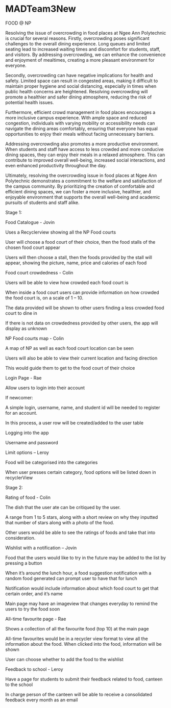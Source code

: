 # MADTeam3New
FOOD @ NP 

 
Resolving the issue of overcrowding in food places at Ngee Ann Polytechnic is crucial for several reasons. Firstly, overcrowding poses significant challenges to the overall dining experience. Long queues and limited seating lead to increased waiting times and discomfort for students, staff, and visitors. By addressing overcrowding, we can enhance the convenience and enjoyment of mealtimes, creating a more pleasant environment for everyone. 

Secondly, overcrowding can have negative implications for health and safety. Limited space can result in congested areas, making it difficult to maintain proper hygiene and social distancing, especially in times when public health concerns are heightened. Resolving overcrowding will promote a healthier and safer dining atmosphere, reducing the risk of potential health issues. 

Furthermore, efficient crowd management in food places encourages a more inclusive campus experience. With ample space and reduced congestion, individuals with varying mobility or accessibility needs can navigate the dining areas comfortably, ensuring that everyone has equal opportunities to enjoy their meals without facing unnecessary barriers. 

Addressing overcrowding also promotes a more productive environment. When students and staff have access to less crowded and more conducive dining spaces, they can enjoy their meals in a relaxed atmosphere. This can contribute to improved overall well-being, increased social interactions, and even enhanced productivity throughout the day. 

Ultimately, resolving the overcrowding issue in food places at Ngee Ann Polytechnic demonstrates a commitment to the welfare and satisfaction of the campus community. By prioritizing the creation of comfortable and efficient dining spaces, we can foster a more inclusive, healthier, and enjoyable environment that supports the overall well-being and academic pursuits of students and staff alike. 

 

Stage 1: 

Food Catalogue - Jovin 

Uses a Recyclerview showing all the NP Food courts 

User will choose a food court of their choice, then the food stalls of the chosen food court appear 

Users will then choose a stall, then the foods provided by the stall will appear, showing the picture, name, price and calories of each food 

 

Food court crowdedness - Colin 

Users will be able to view how crowded each food court is 

When inside a food court users can provide information on how crowded the food court is, on a scale of 1 – 10. 

The data provided will be shown to other users finding a less crowded food court to dine in 

If there is not data on crowdedness provided by other users, the app will display as unknown 

 
NP Food courts map - Colin 

A map of NP as well as each food court location can be seen

Users will also be able to view their current location and facing direction

This would guide them to get to the food court of their choice
 

Login Page - Rae 

Allow users to login into their account 

If newcomer: 

A simple login, username, name, and student id will be needed to register for an account.  

In this process, a user row will be created/added to the user table 

Logging into the app 

Username and password 

 

Limit options – Leroy 

Food will be categorised into the categories  

When user presses certain category, food options will be listed down in recyclerView 

 

 

Stage 2: 

 
Rating of food - Colin 

The dish that the user ate can be critiqued by the user. 

A range from 1 to 5 stars, along with a short review on why they inputted that number of stars along with a photo of the food.

Other users would be able to see the ratings of foods and take that into consideration. 


 

Wishlist with a notification – Jovin 

Food that the users would like to try in the future may be added to the list by pressing a button 

When it’s around the lunch hour, a food suggestion notification with a random food generated can prompt user to have that for lunch 

Notification would include information about which food court to get that certain order, and it’s name 

Main page may have an imageview that changes everyday to remind the users to try the food soon 

 

All-time favourite page - Rae

Shows a collection of all the favourite food (top 10) at the main page 

All-time favourites would be in a recycler view format to view all the information about the food. When clicked into the food, information will be shown 

User can choose whether to add the food to the wishlist 

 

Feedback to school - Leroy 

Have a page for students to submit their feedback related to food, canteen to the school  

In charge person of the canteen will be able to receive a consolidated feedback every month as an email 
